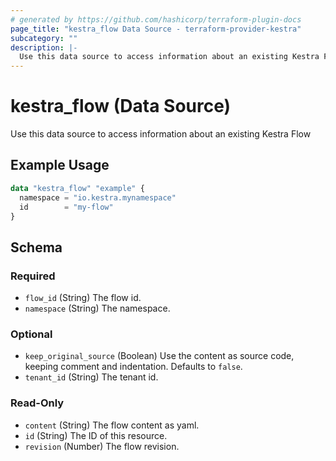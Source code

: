 ```yaml
---
# generated by https://github.com/hashicorp/terraform-plugin-docs
page_title: "kestra_flow Data Source - terraform-provider-kestra"
subcategory: ""
description: |-
  Use this data source to access information about an existing Kestra Flow
---
```


# kestra_flow (Data Source)

Use this data source to access information about an existing Kestra Flow

## Example Usage

```terraform
data "kestra_flow" "example" {
  namespace = "io.kestra.mynamespace"
  id        = "my-flow"
}
```

<!-- schema generated by tfplugindocs -->
## Schema

### Required

- `flow_id` (String) The flow id.
- `namespace` (String) The namespace.

### Optional

- `keep_original_source` (Boolean) Use the content as source code, keeping comment and indentation. Defaults to `false`.
- `tenant_id` (String) The tenant id.

### Read-Only

- `content` (String) The flow content as yaml.
- `id` (String) The ID of this resource.
- `revision` (Number) The flow revision.
